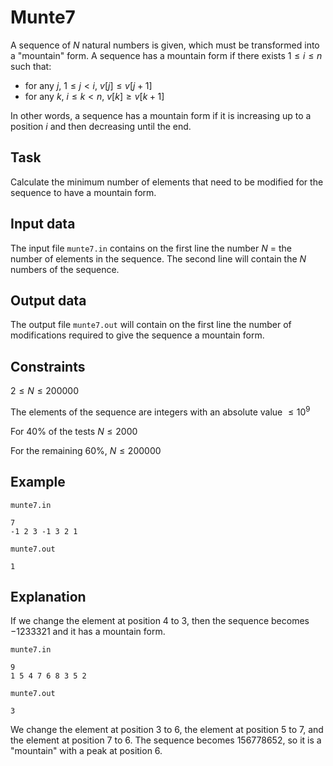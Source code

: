 # Munte7

A sequence of $N$ natural numbers is given, which must be transformed into a "mountain" form. A sequence has a mountain form if there exists $1 \leq i \leq n$ such that:
- for any $j$, $1 \leq j < i$, $v[j] \leq v[j + 1]$
- for any $k$, $i \leq k < n$, $v[k] \geq v[k + 1]$

In other words, a sequence has a mountain form if it is increasing up to a position $i$ and then decreasing until the end.

## Task

Calculate the minimum number of elements that need to be modified for the sequence to have a mountain form.

## Input data

The input file `munte7.in` contains on the first line the number $N$ = the number of elements in the sequence. The second line will contain the $N$ numbers of the sequence.

## Output data

The output file `munte7.out` will contain on the first line the number of modifications required to give the sequence a mountain form.

## Constraints

$2 \leq N \leq 200000$

The elements of the sequence are integers with an absolute value $\leq 10^9$

For 40% of the tests $N \leq 2000$

For the remaining 60%, $N \leq 200000$

## Example

`munte7.in`
```
7
-1 2 3 -1 3 2 1
```

`munte7.out`
```
1
```

## Explanation

If we change the element at position 4 to 3, then the sequence becomes $-1 2 3 3 3 2 1$ and it has a mountain form.

`munte7.in`
```
9
1 5 4 7 6 8 3 5 2
```

`munte7.out`
```
3
```

We change the element at position 3 to 6, the element at position 5 to 7, and the element at position 7 to 6. The sequence becomes $1 5 6 7 7 8 6 5 2$, so it is a "mountain" with a peak at position 6.
